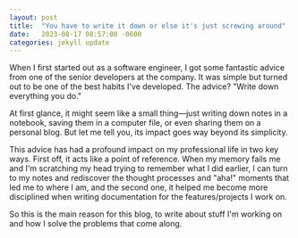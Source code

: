 ```yaml
---
layout: post
title:  "You have to write it down or else it's just screwing around"
date:   2023-08-17 08:57:00 -0600
categories: jekyll update
---
```

When I first started out as a software engineer, I got some fantastic advice from one of the senior developers at the company. It was simple but turned out to be one of the best habits I've developed. The advice? "Write down everything you do."

At first glance, it might seem like a small thing—just writing down notes in a notebook, saving them in a computer file, or even sharing them on a personal blog. But let me tell you, its impact goes way beyond its simplicity.

This advice has had a profound impact on my professional life in two key ways. First off, it acts like a point of reference. When my memory fails me and I'm scratching my head trying to remember what I did earlier, I can turn to my notes and rediscover the thought processes and "aha!" moments that led me to where I am, and the second one, it helped me become more disciplined when writing documentation for the features/projects I work on.

So this is the main reason for this blog, to write about stuff I'm working on and how I solve the problems that come along.
